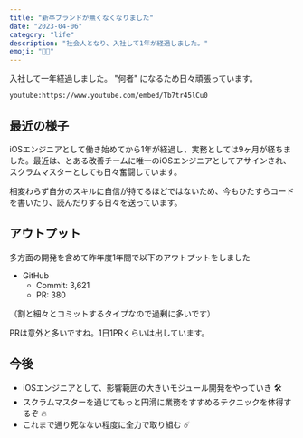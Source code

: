 ```yaml
---
title: "新卒ブランドが無くなくなりました"
date: "2023-04-06"
category: "life"
description: "社会人となり、入社して1年が経過しました。"
emoji: "👨‍💻"
---
```


入社して一年経過しました。 "何者" になるため日々頑張っています。

`youtube:https://www.youtube.com/embed/Tb7tr45lCu0`

## 最近の様子

iOSエンジニアとして働き始めてから1年が経過し、実務としては9ヶ月が経ちました。最近は、とある改善チームに唯一のiOSエンジニアとしてアサインされ、スクラムマスターとしても日々奮闘しています。

相変わらず自分のスキルに自信が持てるほどではないため、今もひたすらコードを書いたり、読んだりする日々を送っています。

## アウトプット

多方面の開発を含めて昨年度1年間で以下のアウトプットをしました

- GitHub
  - Commit: 3,621
  - PR: 380

（割と細々とコミットするタイプなので過剰に多いです）

PRは意外と多いですね。1日1PRくらいは出しています。

## 今後

- iOSエンジニアとして、影響範囲の大きいモジュール開発をやっていき 🛠️
- スクラムマスターを通じてもっと円滑に業務をすすめるテクニックを体得するぞ 🔥
- これまで通り死なない程度に全力で取り組む ☄️
